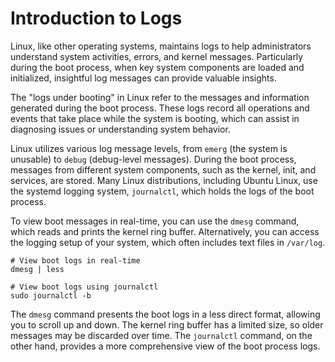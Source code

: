 # Introduction to Logs

Linux, like other operating systems, maintains logs to help administrators understand system activities, errors, and kernel messages. Particularly during the boot process, when key system components are loaded and initialized, insightful log messages can provide valuable insights.

The "logs under booting" in Linux refer to the messages and information generated during the boot process. These logs record all operations and events that take place while the system is booting, which can assist in diagnosing issues or understanding system behavior.

Linux utilizes various log message levels, from `emerg` (the system is unusable) to `debug` (debug-level messages). During the boot process, messages from different system components, such as the kernel, init, and services, are stored. Many Linux distributions, including Ubuntu Linux, use the systemd logging system, `journalctl`, which holds the logs of the boot process.

To view boot messages in real-time, you can use the `dmesg` command, which reads and prints the kernel ring buffer. Alternatively, you can access the logging setup of your system, which often includes text files in `/var/log`.

```shell
# View boot logs in real-time
dmesg | less

# View boot logs using journalctl
sudo journalctl -b
```

The `dmesg` command presents the boot logs in a less direct format, allowing you to scroll up and down. The kernel ring buffer has a limited size, so older messages may be discarded over time. The `journalctl` command, on the other hand, provides a more comprehensive view of the boot process logs.
